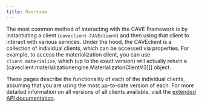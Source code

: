 ```yaml
---
title: Overview
---
```


The most common method of interacting with the CAVE Framework is by instantiating a
client (`caveclient.CAVEclient`) and then using that client to interact with various
services. Under the hood, the CAVEclient is a collection of individual clients, which
can be accessed via properties. For example, to access the materialization client,
you can use `client.materialize`, which (up to the exact version) will actually return a
[caveclient.materializationengine.MaterializatonClientV3][] object.

These pages describe the functionality of each of the individual clients, assuming
that you are using the most up-to-date version of each. For more detailed information
on all versions of all clients available, visit the [extended API documentation](../extended_api/index.md).

